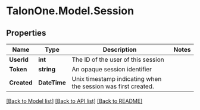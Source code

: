
# TalonOne.Model.Session

## Properties

Name | Type | Description | Notes
------------ | ------------- | ------------- | -------------
**UserId** | **int** | The ID of the user of this session | 
**Token** | **string** | An opaque session identifier | 
**Created** | **DateTime** | Unix timestamp indicating when the session was first created. | 

[[Back to Model list]](../README.md#documentation-for-models)
[[Back to API list]](../README.md#documentation-for-api-endpoints)
[[Back to README]](../README.md)


